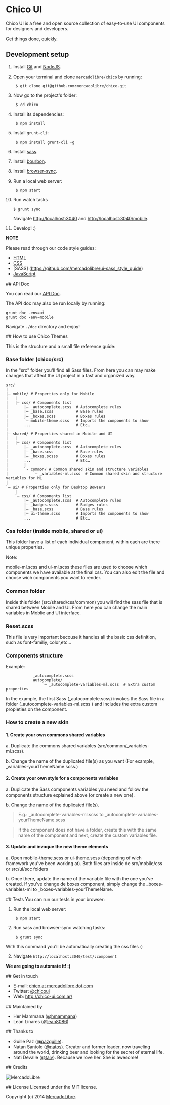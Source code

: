# Chico UI

Chico UI is a free and open source collection of easy-to-use UI components for designers and developers.

Get things done, quickly.

## Development setup

1. Install [Git](http://git-scm.com/) and [NodeJS](http://nodejs.org/).
2. Open your terminal and clone `mercadolibre/chico` by running:

        $ git clone git@github.com:mercadolibre/chico.git

3. Now go to the project's folder:

        $ cd chico

4. Install its dependencies:

        $ npm install

5. Install `grunt-cli`:

        $ npm install grunt-cli -g

6. Install [sass](http://sass-lang.com/install).

7. Install [bourbon](http://bourbon.io/).

8. Install [browser-sync](http://www.browsersync.io/).

9. Run a local web server:

        $ npm start

10. Run watch tasks

        $ grunt sync

    Navigate [http://localhost:3040](http://localhost:3040/) and [http://localhost:3040/mobile](http://localhost:3040/mobile).

10. Develop! :)

**NOTE**

Please read through our code style guides:
- [HTML](https://github.com/mercadolibre/html-style-guide)
- [CSS](https://github.com/mercadolibre/css-style-guide)
- [SASS] (https://github.com/mercadolibre/ui-sass_style_guide)
- [JavaScript](https://github.com/mercadolibre/javascript-style-guide)

## API Doc

You can read our [API Doc](http://chico.mercadolibre.com/).

The API doc may also be run locally by running:

    grunt doc -env=ui
    grunt doc -env=mobile

Navigate `./doc` directory and enjoy!

## How to use Chico Themes

This is the structure and a small file reference guide:

### Base folder (chico/src)

In the "src" folder you'll find all Sass files. From here you can may make changes that affect the UI project in a fast and organized way.

```
src/
|
|– mobile/ # Properties only for Mobile 
|   |
|   |– css/ # Components list
|       |– _autocomplete.scss  # Autocomplete rules
|       |– _base.scss          # Base rules
|       |– _boxes.scss         # Boxes rules
|       `– mobile-theme.scss   # Imports the components to show
|       ...                    # Etc…
|   
|– shared/ # Properties shared in Mobile and UI
|   |
|   |– css/ # Components list
|       |– _autocomplete.scss  # Autocomplete rules
|       |– _base.scss          # Base rules
|       |– _boxes.scsss        # Boxes rules
|       ...                    # Etc…
|       |
|       `- common/ # Common shared skin and structure variables
|           `– _variables-ml.scss  # Common shared skin and structure variables for ML
|
`– ui/ # Properties only for Desktop Bowsers
    |
    `– css/ # Components list
        |– _autocomplete.scss  # Autocomplete rules
        |– _badges.scss        # Badges rules
        |– _base.scss          # Base rules
        |– ui-theme.scss       # Imports the components to show
        ...                    # Etc…
```

### Css folder (inside mobile, shared or ui)

This folder have a list of each individual component, within each are there unique properties.

Note:

mobile-ml.scss and ui-ml.scss these files are used to choose which components we have available at the final css. You can also edit the file and choose wich components you want to render.

### Common folder

Inside this folder (src/shared/css/common) you will find the sass file that is shared between Mobile and UI. From here you can change the main variables in Moblie and UI interface.

### Reset.scss

This file is very important becouse it handles all the basic css definition, such as font-familiy, color,etc...

### Components structure

Example:

```
            _autocomplete.scss
            autocomplete/
                `– _autocomplete-variables-ml.scss  # Extra custom properties
```

In the example, the first Sass (_autocomplete.scss) invokes the Sass file in a folder (_autocomplete-variables-ml.scss ) and includes the extra custom propieties on the component.

### How to create a new skin

#### 1. Create your own commons shared variables

a. Duplicate the commons shared variables (src/common/_variables-ml.scss).

b. Change the name of the duplicated file(s) as you want (For example, _variables-yourThemeName.scss.)

#### 2. Create your own style for a components variables

a. Duplicate the Sass components variables you need and follow the components structure explained above (or create a new one).

b. Change the name of the duplicated file(s).

> E.g.: _autocomplete-variables-ml.scss to _autocomplete-variables-yourThemeName.scss

> If the component does not have a folder, create this with the same name of the component and next, create the custom variables file.

#### 3. Update and invoque the new theme elements

a. Open mobile-theme.scss or ui-theme.scss (depending of wich framework you've been working at). Both files are inside de src/mobile/css or src/ui/scc folders

b. Once there, update the name of the variable file with the one you've created. If you've change de boxes component, simply change the _boxes-variables-ml to _boxes-variables-yourThemeName. 

## Tests
You can run our tests in your browser:

1. Run the local web server:

        $ npm start

2. Run sass and browser-sync watching tasks:

        $ grunt sync
        
With this command you'll be automatically creating the css files :)

2. Navigate `http://localhost:3040/test/:component`

**We are going to automate it! :)**


## Get in touch

- E-mail: [chico at mercadolibre dot com](mailto:chico@mercadolibre.com)
- Twitter: [@chicoui](https://twitter.com/chicoui)
- Web: http://chico-ui.com.ar/

## Maintained by

- Her Mammana ([@hmammana](https://twitter.com/hmammana))
- Lean Linares ([@lean8086](https://twitter.com/lean8086))

## Thanks to

- Guille Paz ([@pazguille](https://twitter.com/pazguille)).
- Natan Santolo ([@natos](https://twitter.com/natos)). Creator and former leader, now traveling around the world, drinking beer and looking for the secret of eternal life.
- Nati Devalle ([@taly](https://twitter.com/taly)). Because we love her. She is awesome!


## Credits

![MercadoLibre](http://static.mlstatic.com/org-img/chico/img/logo-mercadolibre-new.png)

## License
Licensed under the MIT license.

Copyright (c) 2014 [MercadoLibre](http://github.com/mercadolibre).
